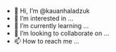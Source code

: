 - 👋 Hi, I’m @kauanhaladzuk
- 👀 I’m interested in ...
- 🌱 I’m currently learning ...
- 💞️ I’m looking to collaborate on ...
- 📫 How to reach me ...

<!---
kauanhaladzuk/kauanhaladzuk is a ✨ special ✨ repository because its `README.md` (this file) appears on your GitHub profile.
You can click the Preview link to take a look at your changes.
--->
